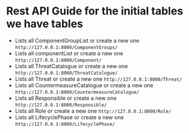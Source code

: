 # Rest API Guide for the initial tables we have tables #

- Lists all ComponentGroupList or create a new one
     `http://127.0.0.1:8000/ComponentGroups/`
- Lists all componentList or create a new one
     `http://127.0.0.1:8000/Component/`
- Lists all ThreatCatalogue or create a new one
     `http://127.0.0.1:8000/ThreatCatalogue/`
- Lists all Threat or create a new one
	`http://127.0.0.1:8000/Threat/`
- Lists all CountermeasureCatalogue or create a new one
     `http://127.0.0.1:8000/CountermeasureCatalogue/`
- Lists all Responsible or create a new one
     `http://127.0.0.1:8000/Responsible/`
- Lists all Role or create a new one
     `http://127.0.0.1:8000/Role/`
- Lists all LifecyclePhase or create a new one
     `http://127.0.0.1:8000/LifecyclePhase/`
    